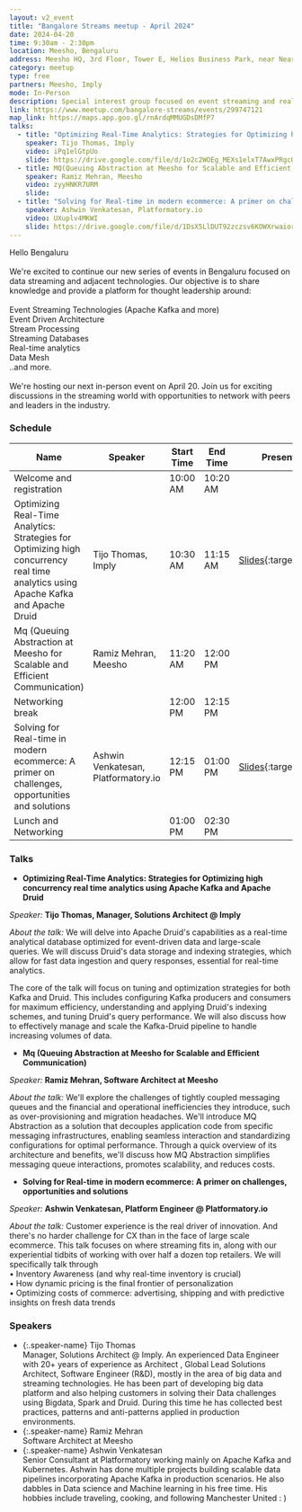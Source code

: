 ```yaml
---
layout: v2_event
title: "Bangalore Streams meetup - April 2024"
date: 2024-04-20
time: 9:30am - 2:30pm
location: Meesho, Bengaluru
address: Meesho HQ, 3rd Floor, Tower E, Helios Business Park, near Near Gate 3, Chandana, Kadabeesanahalli, Bengaluru, Karnataka 560103
category: meetup
type: free
partners: Meesho, Imply
mode: In-Person
description: Special interest group focused on event streaming and real time analytics
link: https://www.meetup.com/bangalore-streams/events/299747121
map_link: https://maps.app.goo.gl/rnArdqMMUGDsDMfP7
talks:
  - title: "Optimizing Real-Time Analytics: Strategies for Optimizing high concurrency real time analytics using Apache Kafka and Apache Druid"
    speaker: Tijo Thomas, Imply
    video: iPq1elGtpUo
    slide: https://drive.google.com/file/d/1o2c2WOEg_MEXs1elxT7AwxPRgcOK_23K/view?usp=sharing
  - title: MQ(Queuing Abstraction at Meesho for Scalable and Efficient Communication)
    speaker: Ramiz Mehran, Meesho
    video: zyyHNKR7URM
    slide: 
  - title: "Solving for Real-time in modern ecommerce: A primer on challenges, opportunities and solutions"
    speaker: Ashwin Venkatesan, Platformatory.io
    video: UXuplv4MKWI
    slide: https://drive.google.com/file/d/1DsX5LlDUT92zczsv6KOWXrwaiorVGJjs/view?usp=sharing
---
```


<div class="about">
Hello Bengaluru
<br><br>
We're excited to continue our new series of events in Bengaluru focused on data streaming and adjacent technologies. Our objective is to share knowledge and provide a platform for thought leadership around:
<br><br>
Event Streaming Technologies (Apache Kafka and more)<br>
Event Driven Architecture<br>
Stream Processing<br>
Streaming Databases<br>
Real-time analytics<br>
Data Mesh<br>
..and more.
<br><br>
We're hosting our next in-person event on April 20. Join us for exciting discussions in the streaming world with opportunities to network with peers and leaders in the industry.
</div>

### Schedule

| Name                                                                                                                               | Speaker                             | Start Time | End Time | Presentation                                                                                                    | Recording                                                  |
|------------------------------------------------------------------------------------------------------------------------------------|-------------------------------------|------------|----------|-----------------------------------------------------------------------------------------------------------------|------------------------------------------------------------|
| Welcome and registration                                                                                                           |                                     | 10:00 AM   | 10:20 AM |                                                                                                                 |                                                            |
| Optimizing Real-Time Analytics: Strategies for Optimizing high concurrency real time analytics using Apache Kafka and Apache Druid | Tijo Thomas, Imply                  | 10:30 AM   | 11:15 AM | [Slides](https://drive.google.com/file/d/1o2c2WOEg_MEXs1elxT7AwxPRgcOK_23K/view?usp=sharing){:target="\_blank"} | [YouTube](https://youtu.be/iPq1elGtpUo){:target="\_blank"} |
| Mq (Queuing Abstraction at Meesho for Scalable and Efficient Communication)                                                        | Ramiz Mehran, Meesho                | 11:20 AM   | 12:00 PM |                                                                                                                 | [YouTube](https://youtu.be/zyyHNKR7URM){:target="\_blank"} |
| Networking break                                                                                                                   |                                     | 12:00 PM   | 12:15 PM |                                                                                                                 |                                                            |
| Solving for Real-time in modern ecommerce: A primer on challenges, opportunities and solutions                                     | Ashwin Venkatesan, Platformatory.io | 12:15 PM   | 01:00 PM | [Slides](https://drive.google.com/file/d/1DsX5LlDUT92zczsv6KOWXrwaiorVGJjs/view?usp=sharing){:target="\_blank"} | [YouTube](https://youtu.be/UXuplv4MKWI){:target="\_blank"} |
| Lunch and Networking                                                                                                               |                                     | 01:00 PM   | 02:30 PM |                                                                                                                 |                                                            |




### Talks

- **Optimizing Real-Time Analytics: Strategies for Optimizing high concurrency real time analytics using Apache Kafka and Apache Druid**

_Speaker:_ **Tijo Thomas, Manager, Solutions Architect @ Imply**

_About the talk:_ We will delve into Apache Druid's capabilities as a real-time analytical database optimized for event-driven data and large-scale queries. We will discuss Druid's data storage and indexing strategies, which allow for fast data ingestion and query responses, essential for real-time analytics.

The core of the talk will focus on tuning and optimization strategies for both Kafka and Druid. This includes configuring Kafka producers and consumers for maximum efficiency, understanding and applying Druid's indexing schemes, and tuning Druid's query performance. We will also discuss how to effectively manage and scale the Kafka-Druid pipeline to handle increasing volumes of data.

- **Mq (Queuing Abstraction at Meesho for Scalable and Efficient Communication)**

_Speaker:_ **Ramiz Mehran, Software Architect at Meesho**

_About the talk:_ We'll explore the challenges of tightly coupled messaging queues and the financial and operational inefficiencies they introduce, such as over-provisioning and migration headaches. We'll introduce MQ Abstraction as a solution that decouples application code from specific messaging infrastructures, enabling seamless interaction and standardizing configurations for optimal performance. Through a quick overview of its architecture and benefits, we'll discuss how MQ Abstraction simplifies messaging queue interactions, promotes scalability, and reduces costs.

- **Solving for Real-time in modern ecommerce: A primer on challenges, opportunities and solutions**

_Speaker:_ **Ashwin Venkatesan, Platform Engineer @ Platformatory.io**

_About the talk:_ Customer experience is the real driver of innovation. And there's no harder challenge for CX than in the face of large scale ecommerce. This talk focuses on where streaming fits in, along with our experiential tidbits of working with over half a dozen top retailers. We will specifically talk through<br>
• Inventory Awareness (and why real-time inventory is crucial)<br>
• How dynamic pricing is the final frontier of personalization<br>
• Optimizing costs of commerce: advertising, shipping and with predictive insights on fresh data trends


### Speakers

- {:.speaker-name} Tijo Thomas <br> <span class="speaker-description">Manager, Solutions Architect @ Imply. An experienced Data Engineer with 20+ years of experience as Architect , Global Lead Solutions Architect,  Software Engineer (R&D), mostly in the area of big data and streaming technologies. He has been part of developing big data platform and also helping customers in solving their Data challenges using Bigdata, Spark and Druid. During this time he has collected best practices,  patterns and anti-patterns applied in production environments.</span>
- {:.speaker-name} Ramiz Mehran <br> <span class="speaker-description">Software Architect at Meesho</span>
- {:.speaker-name} Ashwin Venkatesan <br> <span class="speaker-description"> Senior Consultant at Platformatory working mainly on Apache Kafka and Kubernetes. Ashwin has done multiple projects building scalable data pipelines incorporating Apache Kafka in production scenarios. He also dabbles in Data science and Machine learning in his free time. His hobbies include traveling, cooking, and following Manchester United : )</span>